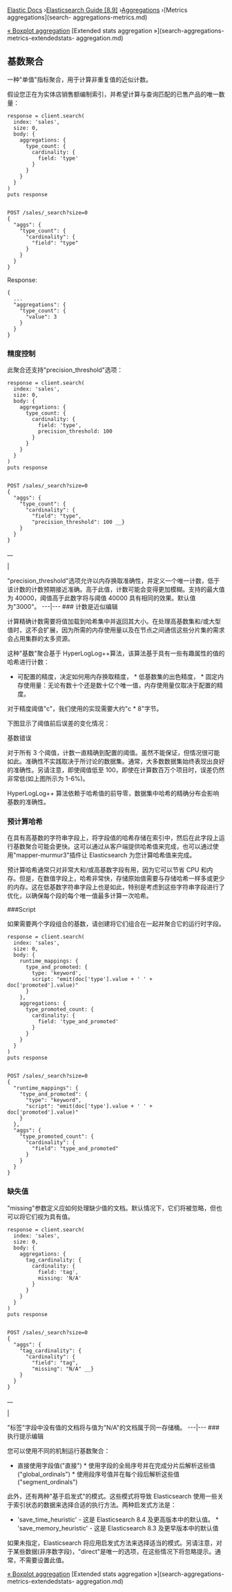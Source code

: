 

[Elastic Docs](/guide/) ›[Elasticsearch Guide [8.9]](index.md)
›[Aggregations](search-aggregations.md) ›[Metrics aggregations](search-
aggregations-metrics.md)

[« Boxplot aggregation](search-aggregations-metrics-boxplot-aggregation.md)
[Extended stats aggregation »](search-aggregations-metrics-extendedstats-
aggregation.md)

## 基数聚合

一种"单值"指标聚合，用于计算非重复值的近似计数。

假设您正在为实体店销售额编制索引，并希望计算与查询匹配的已售产品的唯一数量：

    
    
    response = client.search(
      index: 'sales',
      size: 0,
      body: {
        aggregations: {
          type_count: {
            cardinality: {
              field: 'type'
            }
          }
        }
      }
    )
    puts response
    
    
    POST /sales/_search?size=0
    {
      "aggs": {
        "type_count": {
          "cardinality": {
            "field": "type"
          }
        }
      }
    }

Response:

    
    
    {
      ...
      "aggregations": {
        "type_count": {
          "value": 3
        }
      }
    }

### 精度控制

此聚合还支持"precision_threshold"选项：

    
    
    response = client.search(
      index: 'sales',
      size: 0,
      body: {
        aggregations: {
          type_count: {
            cardinality: {
              field: 'type',
              precision_threshold: 100
            }
          }
        }
      }
    )
    puts response
    
    
    POST /sales/_search?size=0
    {
      "aggs": {
        "type_count": {
          "cardinality": {
            "field": "type",
            "precision_threshold": 100 __}
        }
      }
    }

__

|

"precision_threshold"选项允许以内存换取准确性，并定义一个唯一计数，低于该计数的计数预期接近准确。高于此值，计数可能会变得更加模糊。支持的最大值为 40000，阈值高于此数字将与阈值 40000 具有相同的效果。默认值为"3000"。   ---|--- ### 计数是近似编辑

计算精确计数需要将值加载到哈希集中并返回其大小。在处理高基数集和/或大型值时，这不会扩展，因为所需的内存使用量以及在节点之间通信这些分片集的需求会占用集群的太多资源。

这种"基数"聚合基于 HyperLogLog++算法，该算法基于具有一些有趣属性的值的哈希进行计数：

* 可配置的精度，决定如何用内存换取精度， * 低基数集的出色精度， * 固定内存使用量：无论有数十个还是数十亿个唯一值，内存使用量仅取决于配置的精度。

对于精度阈值"c"，我们使用的实现需要大约"c * 8"字节。

下图显示了阈值前后误差的变化情况：

基数错误

对于所有 3 个阈值，计数一直精确到配置的阈值。虽然不能保证，但情况很可能如此。准确性不实践取决于所讨论的数据集。通常，大多数数据集始终表现出良好的准确性。另请注意，即使阈值低至 100，即使在计算数百万个项目时，误差仍然非常低(如上图所示为 1-6%)。

HyperLogLog++ 算法依赖于哈希值的前导零，数据集中哈希的精确分布会影响基数的准确性。

### 预计算哈希

在具有高基数的字符串字段上，将字段值的哈希存储在索引中，然后在此字段上运行基数聚合可能会更快。这可以通过从客户端提供哈希值来完成，也可以通过使用"mapper-murmur3"插件让 Elasticsearch 为您计算哈希值来完成。

预计算哈希通常只对非常大和/或高基数字段有用，因为它可以节省 CPU 和内存。但是，在数值字段上，哈希非常快，存储原始值需要与存储哈希一样多或更少的内存。这在低基数字符串字段上也是如此，特别是考虑到这些字符串字段进行了优化，以确保每个段的每个唯一值最多计算一次哈希。

###Script

如果需要两个字段组合的基数，请创建将它们组合在一起并聚合它的运行时字段。

    
    
    response = client.search(
      index: 'sales',
      size: 0,
      body: {
        runtime_mappings: {
          type_and_promoted: {
            type: 'keyword',
            script: "emit(doc['type'].value + ' ' + doc['promoted'].value)"
          }
        },
        aggregations: {
          type_promoted_count: {
            cardinality: {
              field: 'type_and_promoted'
            }
          }
        }
      }
    )
    puts response
    
    
    POST /sales/_search?size=0
    {
      "runtime_mappings": {
        "type_and_promoted": {
          "type": "keyword",
          "script": "emit(doc['type'].value + ' ' + doc['promoted'].value)"
        }
      },
      "aggs": {
        "type_promoted_count": {
          "cardinality": {
            "field": "type_and_promoted"
          }
        }
      }
    }

### 缺失值

"missing"参数定义应如何处理缺少值的文档。默认情况下，它们将被忽略，但也可以将它们视为具有值。

    
    
    response = client.search(
      index: 'sales',
      size: 0,
      body: {
        aggregations: {
          tag_cardinality: {
            cardinality: {
              field: 'tag',
              missing: 'N/A'
            }
          }
        }
      }
    )
    puts response
    
    
    POST /sales/_search?size=0
    {
      "aggs": {
        "tag_cardinality": {
          "cardinality": {
            "field": "tag",
            "missing": "N/A" __}
        }
      }
    }

__

|

"标签"字段中没有值的文档将与值为"N/A"的文档属于同一存储桶。   ---|--- ### 执行提示编辑

您可以使用不同的机制运行基数聚合：

* 直接使用字段值("直接") * 使用字段的全局序号并在完成分片后解析这些值 ("global_ordinals") * 使用段序号值并在每个段后解析这些值 ("segment_ordinals")

此外，还有两种"基于启发式"的模式。这些模式将导致 Elasticsearch 使用一些关于索引状态的数据来选择合适的执行方法。两种启发式方法是：

* 'save_time_heuristic' \- 这是 Elasticsearch 8.4 及更高版本中的默认值。  * 'save_memory_heuristic' \- 这是 Elasticsearch 8.3 及更早版本中的默认值

如果未指定，Elasticsearch 将应用启发式方法来选择适当的模式。另请注意，对于某些数据(非序数字段)，"direct"是唯一的选项，在这些情况下将忽略提示。通常，不需要设置此值。

[« Boxplot aggregation](search-aggregations-metrics-boxplot-aggregation.md)
[Extended stats aggregation »](search-aggregations-metrics-extendedstats-
aggregation.md)
